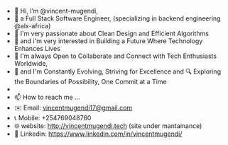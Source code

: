 - 👋 Hi, I’m @vincent-mugendi,
- 🌱 a Full Stack Software Engineer, (specializing in backend engineering @alx-africa)
- 🌟 I'm very passionate about Clean Design and Efficient Algorithms
- 👀 and i'm very interested in Building a Future Where Technology Enhances Lives
- 💞️ I'm always Open to Collaborate and Connect with Tech Enthusiasts Worldwide,
- 🌱 and I'm Constantly Evolving, Striving for Excellence and 🔍 Exploring the Boundaries of Possibility, One Commit at a Time
- 
- 📫 How to reach me ...
- ✉️ Email: vincentmugendi17@gmail.com
- 📞 Mobile: +254769048760
- 🌐 website: http://vincentmugendi.tech (site under mantainance)
- 🔗 Linkedin: https://www.linkedin.com/in/vincentmugendi/
